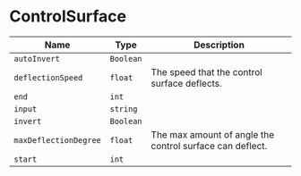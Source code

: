 # ControlSurface

|Name|Type|Description|
|--|--|--|
|`autoInvert`|`Boolean`||
|`deflectionSpeed`|`float`|The speed that the control surface deflects.|
|`end`|`int`||
|`input`|`string`||
|`invert`|`Boolean`||
|`maxDeflectionDegree`|`float`|The max amount of angle the control surface can deflect.|
|`start`|`int`||
